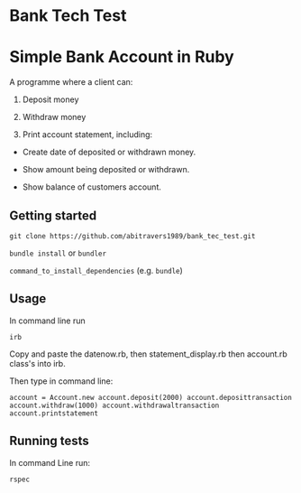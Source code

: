 # Bank Tech Test


# Simple Bank Account in Ruby

A programme where a client can:

1. Deposit money

2. Withdraw money


3. Print account statement, including:

- Create date of deposited or withdrawn money.

- Show amount being deposited or withdrawn.

- Show balance of customers account.



## Getting started

`git clone https://github.com/abitravers1989/bank_tec_test.git`


`bundle install` or `bundler`

`command_to_install_dependencies` (e.g. `bundle`)

## Usage

In command line run

`irb`

Copy and paste the datenow.rb, then statement_display.rb then account.rb class's into irb.

Then type in command line:

`account = Account.new
account.deposit(2000)
account.deposittransaction
account.withdraw(1000)
account.withdrawaltransaction
account.printstatement`


## Running tests

In command Line run:

`rspec`

